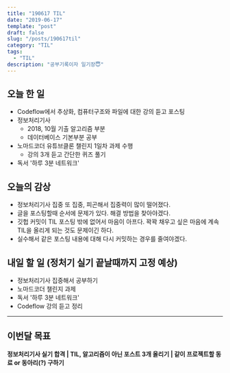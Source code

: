 ```yaml
---
title: "190617 TIL"
date: "2019-06-17"
template: "post"
draft: false
slug: "/posts/190617til"
category: "TIL"
tags:
  - "TIL"
description: "공부기록이자 일기장😇"
---
```


## 오늘 한 일

- Codeflow에서 추상화, 컴퓨터구조와 파일에 대한 강의 듣고 포스팅
- 정보처리기사
  - 2018, 10월 기출 알고리즘 부분
  - 데이터베이스 기본부분 공부
- 노마드코더 유튜브클론 챌린지 1일차 과제 수행
  - 강의 3개 듣고 간단한 퀴즈 풀기
- 독서 '하루 3분 네트워크'

## 오늘의 감상

- 정보처리기사 집중 또 집중, 피곤해서 집중력이 많이 떨어졌다.
- 글을 포스팅할때 순서에 문제가 있다. 해결 방법을 찾아야겠다.
- 깃헙 커밋이 TIL 포스팅 밖에 없어서 마음이 아프다. 꽉꽉 채우고 싶은 마음에 계속 TIL을 올리게 되는 것도 문제이긴 하다. 
- 실수해서 같은 포스팅 내용에 대해 다시 커밋하는 경우를 줄여야겠다.

## 내일 할 일 (정처기 실기 끝날때까지 고정 예상)

- 정보처리기사 집중해서 공부하기 
- 노마드코더 챌린지 과제
- 독서 '하루 3분 네트워크'
- Codeflow 강의 듣고 정리

---

## 이번달 목표

**정보처리기사 실기 합격 | TIL, 알고리즘이 아닌 포스트 3개 올리기 | 같이 프로젝트할 동료 or 동아리(?) 구하기**